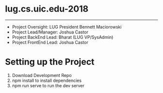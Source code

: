 # lug.cs.uic.edu-2018
------------------------------------------------------------------
* Project Oversight: LUG President Bennett Maciorowski
* Project Lead/Manager: Joshua Castor
* Project BackEnd Lead: Bharat (LUG VP/SysAdmin)
* Project FrontEnd Lead: Joshua Castor 
# Setting up the Project
1. Download Development Repo
2. npm install to install dependencies
3. npm run serve to run the dev server
  
